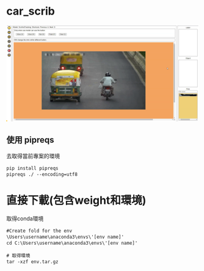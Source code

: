 # car_scrib

![](./static/labell.png)

## 使用 pipreqs 
去取得當前專案的環境

```shell
pip install pipreqs
pipreqs ./ --encoding=utf8
```




# 直接下載(包含weight和環境)

取得conda環境
```shell
#Create fold for the env
\Users\username\anaconda3\envs\'[env name]'
cd C:\Users\username\anaconda3\envs\'[env name]'

# 取得環境
tar -xzf env.tar.gz 
```

